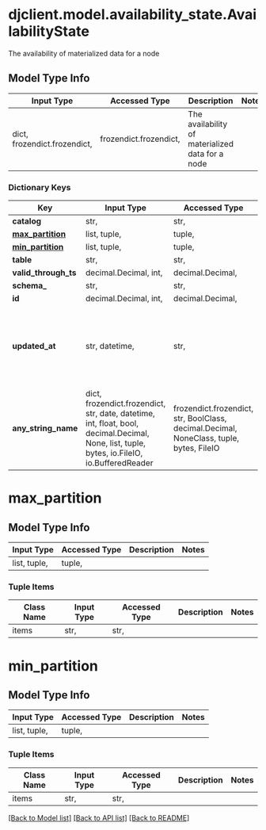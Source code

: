 # djclient.model.availability_state.AvailabilityState

The availability of materialized data for a node

## Model Type Info
Input Type | Accessed Type | Description | Notes
------------ | ------------- | ------------- | -------------
dict, frozendict.frozendict,  | frozendict.frozendict,  | The availability of materialized data for a node | 

### Dictionary Keys
Key | Input Type | Accessed Type | Description | Notes
------------ | ------------- | ------------- | ------------- | -------------
**catalog** | str,  | str,  |  | 
**[max_partition](#max_partition)** | list, tuple,  | tuple,  |  | 
**[min_partition](#min_partition)** | list, tuple,  | tuple,  |  | 
**table** | str,  | str,  |  | 
**valid_through_ts** | decimal.Decimal, int,  | decimal.Decimal,  |  | 
**schema_** | str,  | str,  |  | [optional] 
**id** | decimal.Decimal, int,  | decimal.Decimal,  |  | [optional] 
**updated_at** | str, datetime,  | str,  |  | [optional] value must conform to RFC-3339 date-time
**any_string_name** | dict, frozendict.frozendict, str, date, datetime, int, float, bool, decimal.Decimal, None, list, tuple, bytes, io.FileIO, io.BufferedReader | frozendict.frozendict, str, BoolClass, decimal.Decimal, NoneClass, tuple, bytes, FileIO | any string name can be used but the value must be the correct type | [optional]

# max_partition

## Model Type Info
Input Type | Accessed Type | Description | Notes
------------ | ------------- | ------------- | -------------
list, tuple,  | tuple,  |  | 

### Tuple Items
Class Name | Input Type | Accessed Type | Description | Notes
------------- | ------------- | ------------- | ------------- | -------------
items | str,  | str,  |  | 

# min_partition

## Model Type Info
Input Type | Accessed Type | Description | Notes
------------ | ------------- | ------------- | -------------
list, tuple,  | tuple,  |  | 

### Tuple Items
Class Name | Input Type | Accessed Type | Description | Notes
------------- | ------------- | ------------- | ------------- | -------------
items | str,  | str,  |  | 

[[Back to Model list]](../../README.md#documentation-for-models) [[Back to API list]](../../README.md#documentation-for-api-endpoints) [[Back to README]](../../README.md)

